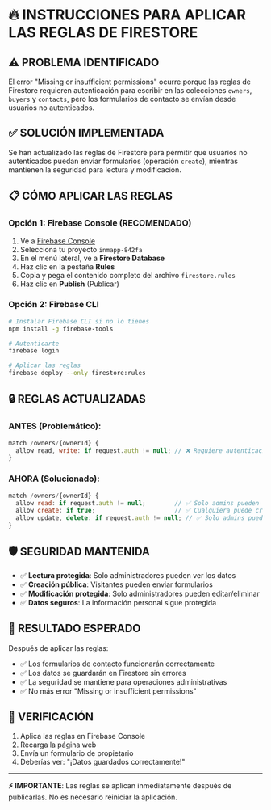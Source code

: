 # 🔥 INSTRUCCIONES PARA APLICAR LAS REGLAS DE FIRESTORE

## ⚠️ PROBLEMA IDENTIFICADO
El error "Missing or insufficient permissions" ocurre porque las reglas de Firestore requieren autenticación para escribir en las colecciones `owners`, `buyers` y `contacts`, pero los formularios de contacto se envían desde usuarios no autenticados.

## ✅ SOLUCIÓN IMPLEMENTADA
Se han actualizado las reglas de Firestore para permitir que usuarios no autenticados puedan enviar formularios (operación `create`), mientras mantienen la seguridad para lectura y modificación.

## 📋 CÓMO APLICAR LAS REGLAS

### Opción 1: Firebase Console (RECOMENDADO)
1. Ve a [Firebase Console](https://console.firebase.google.com/)
2. Selecciona tu proyecto `inmapp-842fa`
3. En el menú lateral, ve a **Firestore Database**
4. Haz clic en la pestaña **Rules**
5. Copia y pega el contenido completo del archivo `firestore.rules`
6. Haz clic en **Publish** (Publicar)

### Opción 2: Firebase CLI
```bash
# Instalar Firebase CLI si no lo tienes
npm install -g firebase-tools

# Autenticarte
firebase login

# Aplicar las reglas
firebase deploy --only firestore:rules
```

## 🔒 REGLAS ACTUALIZADAS

### ANTES (Problemático):
```javascript
match /owners/{ownerId} {
  allow read, write: if request.auth != null; // ❌ Requiere autenticación para TODO
}
```

### AHORA (Solucionado):
```javascript
match /owners/{ownerId} {
  allow read: if request.auth != null;        // ✅ Solo admins pueden leer
  allow create: if true;                      // ✅ Cualquiera puede crear (formularios)
  allow update, delete: if request.auth != null; // ✅ Solo admins pueden modificar
}
```

## 🛡️ SEGURIDAD MANTENIDA

- ✅ **Lectura protegida**: Solo administradores pueden ver los datos
- ✅ **Creación pública**: Visitantes pueden enviar formularios
- ✅ **Modificación protegida**: Solo administradores pueden editar/eliminar
- ✅ **Datos seguros**: La información personal sigue protegida

## 🎯 RESULTADO ESPERADO

Después de aplicar las reglas:
- ✅ Los formularios de contacto funcionarán correctamente
- ✅ Los datos se guardarán en Firestore sin errores
- ✅ La seguridad se mantiene para operaciones administrativas
- ✅ No más error "Missing or insufficient permissions"

## 📱 VERIFICACIÓN

1. Aplica las reglas en Firebase Console
2. Recarga la página web
3. Envía un formulario de propietario
4. Deberías ver: "¡Datos guardados correctamente!"

---

**⚡ IMPORTANTE**: Las reglas se aplican inmediatamente después de publicarlas. No es necesario reiniciar la aplicación.